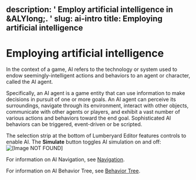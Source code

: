 description: ' Employ artificial intelligence in &ALYlong;. '
slug: ai-intro
title: Employing artificial intelligence
---
# Employing artificial intelligence<a name="ai-intro"></a>

In the context of a game, AI refers to the technology or system used to endow seemingly\-intelligent actions and behaviors to an agent or character, called the AI agent\.

Specifically, an AI agent is a game entity that can use information to make decisions in pursuit of one or more goals\. An AI agent can perceive its surroundings, navigate through its environment, interact with other objects, communicate with other agents or players, and exhibit a vast number of various actions and behaviors toward the end goal\. Sophisticated AI behaviors can be triggered, event\-driven or be scripted\.

The selection strip at the bottom of Lumberyard Editor features controls to enable AI\. The **Simulate** button toggles AI simulation on and off: ![\[Image NOT FOUND\]](/images/userguide/ai/simulate-ai-physics-1.25.png)

For information on AI Navigation, see [Navigation](component-navigation.md)\.

For information on AI Behavior Tree, see [Behavior Tree](component-behavior-tree.md)\.

